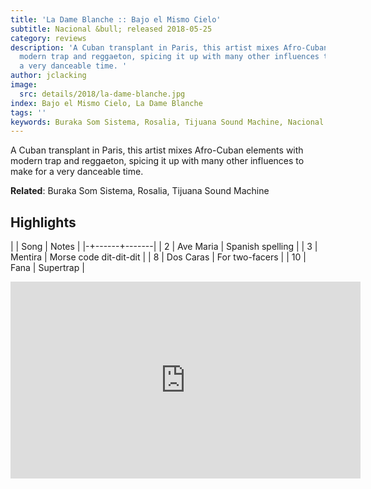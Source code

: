 ```yaml
---
title: 'La Dame Blanche :: Bajo el Mismo Cielo'
subtitle: Nacional &bull; released 2018-05-25
category: reviews
description: 'A Cuban transplant in Paris, this artist mixes Afro-Cuban elements with
  modern trap and reggaeton, spicing it up with many other influences to make for
  a very danceable time. '
author: jclacking
image:
  src: details/2018/la-dame-blanche.jpg
index: Bajo el Mismo Cielo, La Dame Blanche
tags: ''
keywords: Buraka Som Sistema, Rosalia, Tijuana Sound Machine, Nacional
---
```

A Cuban transplant in Paris, this artist mixes Afro-Cuban elements with modern trap and reggaeton, spicing it up with many other influences to make for a very danceable time. <!--more-->

**Related**: Buraka Som Sistema, Rosalia, Tijuana Sound Machine

## Highlights

| | Song | Notes |
|-+------+-------|
| 2 | Ave Maria | Spanish spelling |
| 3 | Mentira | Morse code dit-dit-dit |
| 8 | Dos Caras | For two-facers |
| 10 | Fana | Supertrap |

<div class="tlo-detail-video"><iframe width="560" height="315" src="https://www.youtube.com/embed/6_uWUSiNIRU" frameborder="0" allow="autoplay; encrypted-media" allowfullscreen></iframe></div>

